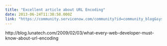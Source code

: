 ```yaml
---
title: "Excellent article about URL Encoding"
date: 2013-06-24T11:38:58.000Z
link: "https://community.servicenow.com/community?id=community_blog&sys_id=6c5ee6addbd0dbc01dcaf3231f9619e1"
---
```

<p>http://blog.lunatech.com/2009/02/03/what-every-web-developer-must-know-about-url-encoding</p>